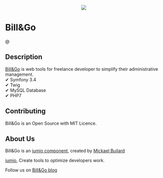<p align="center"><a href="http://billandgo.fr" target="_blank">
    <img src="https://framework.iumio.com/images/bill&go-horizontal.png">
</a></p>

Bill&Go
==================================

@ 


Description
------------

[Bill&Go][1] is web tools for freelance developer to simplify their administrative management.  
✔ Symfony 3.4  \
✔ Twig  \
✔ MySQL Database  \
✔ PHP7 

Contributing
------------

Bill&Go is an Open Source with MIT Licence.

About Us
--------

Bill&Go is an [iumio component][5], created by [Mickael Builard][4]

[iumio][5], Create tools to optimize developers work.

Follow us on [Bill&Go blog][6]

[1]: http://billandgo.fr
[4]: https://www.linkedin.com/in/mbuliard/
[5]: https://iumio.com
[6]: http://blog.billandgo.fr

